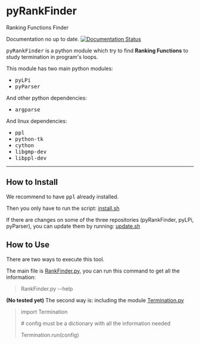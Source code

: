# pyRankFinder
Ranking Functions Finder

Documentation no up to date.
[![Documentation Status](https://readthedocs.org/projects/pyrankfinder/badge/?version=latest)](http://pyrankfinder.readthedocs.io/en/latest/?badge=latest)

<kbd>pyRankFinder</kbd> is a python module which try to find **Ranking Functions** to study termination in program's loops. 

This module has two main python modules:
- <kbd>pyLPi</kbd>
- <kbd>pyParser</kbd>

And other python dependencies:
- <kbd>argparse</kbd>

And linux dependencies:
- <kbd>ppl</kbd>
- <kbd>python-tk</kbd>
- <kbd>cython</kbd>
- <kbd>libgmp-dev</kbd>
- <kbd>libppl-dev</kbd>

----------

How to Install
------------------

We recommend to have <kbd>ppl</kbd> already installed.

Then you only have to run the script: [install.sh](install.sh)

If there are changes on some of the three repositories (pyRankFinder, pyLPi, pyParser),
you can update them by running: [update.sh](update.sh)

How to Use
---------------

There are two ways to execute this tool. 

The main file is [RankFinder.py](pyRankFinder/RankFinder.py),
you can run this command to get all the information:
> RankFinder.py --help


**(No tested yet)** The second way is: including the module [Termination.py](pyRankFinder/Termination.py)
> import Termination
>
> \# config must be a dictionary with all the information needed
> 
> Termination.run(config)
